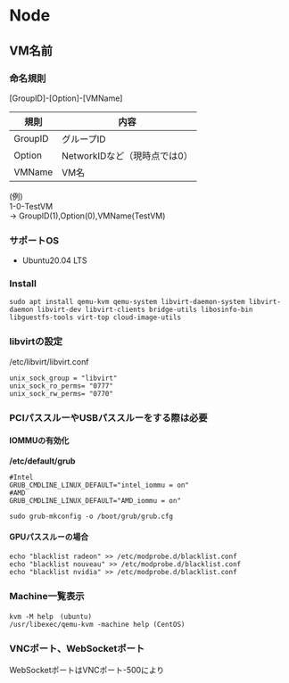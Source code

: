 # Node
## VM名前
### 命名規則
[GroupID]-[Option]-[VMName]  

|規則|内容|
|---|---|
|GroupID|グループID|
|Option|NetworkIDなど（現時点では0）|
|VMName|VM名|

(例)  
1-0-TestVM  
-> GroupID(1),Option(0),VMName(TestVM)


### サポートOS
* Ubuntu20.04 LTS

### Install
```
sudo apt install qemu-kvm qemu-system libvirt-daemon-system libvirt-daemon libvirt-dev libvirt-clients bridge-utils libosinfo-bin libguestfs-tools virt-top cloud-image-utils
```

### libvirtの設定
/etc/libvirt/libvirt.conf
```
unix_sock_group = "libvirt"
unix_sock_ro_perms= "0777"
unix_sock_rw_perms= "0770"
```

### PCIパススルーやUSBパススルーをする際は必要
#### IOMMUの有効化
**/etc/default/grub**
```
#Intel
GRUB_CMDLINE_LINUX_DEFAULT="intel_iommu = on"
#AMD
GRUB_CMDLINE_LINUX_DEFAULT="AMD_iommu = on"
```
```
sudo grub-mkconfig -o /boot/grub/grub.cfg
```
#### GPUパススルーの場合
```
echo "blacklist radeon" >> /etc/modprobe.d/blacklist.conf
echo "blacklist nouveau" >> /etc/modprobe.d/blacklist.conf
echo "blacklist nvidia" >> /etc/modprobe.d/blacklist.conf
```

### Machine一覧表示
```
kvm -M help　(ubuntu)
/usr/libexec/qemu-kvm -machine help (CentOS)
```

### VNCポート、WebSocketポート
WebSocketポートはVNCポート-500により

